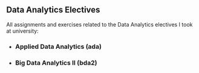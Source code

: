 ## Data Analytics Electives
All assignments and exercises related to the Data Analytics electives I took at university:
* ### Applied Data Analytics (ada)
* ### Big Data Analytics II (bda2)
